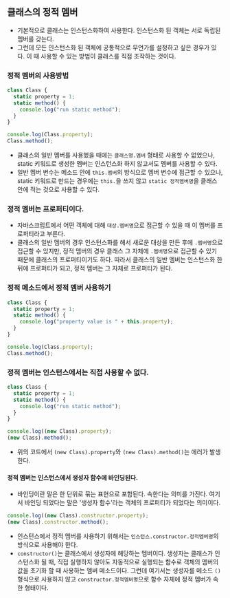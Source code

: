 ## 클래스의 정적 멤버
- 기본적으로 클래스는 인스턴스화하여 사용한다. 인스턴스화 된 객체는 서로 독립된 멤버를 갖는다.
- 그런데 모든 인스턴스화 된 객체에 공통적으로 무언가를 설정하고 싶은 경우가 있다. 이 때 사용할 수 있는 방법이 클래스를 직접 조작하는 것이다.

### 정적 멤버의 사용방법
```js
class Class {
  static property = 1;
  static method() {
    console.log("run static method");
  }
}

console.log(Class.property);
Class.method();
```
- 클래스의 일반 멤버를 사용했을 때에는 `클래스명.멤버` 형태로 사용할 수 없었으나, static 키워드로 생성한 멤버는 인스턴스화 하지 않고서도 멤버를 사용할 수 있다.
- 일반 멤버 변수는 메소드 안에 `this.멤버`의 방식으로 멤버 변수에 접근할 수 있으나, static 키워드로 만드는 경우에는 `this.`을 쓰지 않고 `static 정적멤버명`을 클래스 안에 적는 것으로 사용할 수 있다.

### 정적 멤버는 프로퍼티이다.
- 자바스크립트에서 어떤 객체에 대해 `대상.멤버명`으로 접근할 수 있을 때 이 멤버를 프로퍼티라고 부른다.
- 클래스의 일반 멤버의 경우 인스턴스화를 해서 새로운 대상을 만든 후에 `.멤버명`으로 접근할 수 있지만, 정적 멤버의 경우 클래스 그 자체에 `.멤버명`으로 접근할 수 있기 때문에 클래스의 프로퍼티이기도 하다. 따라서 클래스의 일반 멤버는 인스턴스화 한 뒤에 프로퍼티가 되고, 정적 멤버는 그 자체로 프로퍼티가 된다.

### 정적 메소드에서 정적 멤버 사용하기
```js
class Class {
  static property = 1;
  static method() {
    console.log("property value is " + this.property);
  }
}

console.log(Class.property);
Class.method();
```

### 정적 멤버는 인스턴스에서는 직접 사용할 수 없다.
```js
class Class {
  static property = 1;
  static method() {
    console.log("run static method");
  }
}

console.log((new Class).property);
(new Class).method();
```
- 위의 코드에서 `(new Class).property`와 `(new Class).method()`는 에러가 발생한다.

#### 정적 멤버는 인스턴스에서 생성자 함수에 바인딩된다.
- 바인딩이란 말은 한 단위로 묶는 표현으로 포함된다. 속한다는 의미를 가진다. 여기서 바인딩 되었다는 말은 '생성자 함수'라는 객체의 프로퍼티가 되었다는 의미이다.
```js
console.log((new Class).constructor.property);
(new Class).constructor.method();
```
- 인스턴스에서 정적 멤버를 사용하기 위해서는 `인스턴스.constructor.정적멤버명`의 방식으로 사용해야 한다.
- `constructor()`는 클래스에서 생성자에 해당하는 멤버이다. 생성자는 클래스가 인스턴스화 될 때, 직접 실행하지 않아도 자동적으로 실행되는 함수로 객체의 멤버의 값을 초기화 할 때 사용하는 멤버 메소드이다. 그런데 여기서는 생성자를 메소드 `()` 형식으로 사용하지 않고 `constructor.정적멤버명`으로 함수 자체에 정적 멤버가 속한 형태이다.



